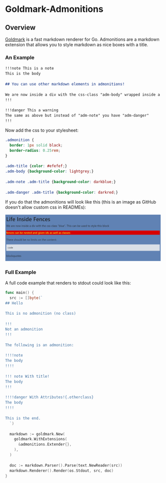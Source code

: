 # Goldmark-Admonitions

## Overview

[Goldmark](github.com/yuin/goldmark) is a fast markdown renderer for Go. Admonitions are a markdown extension that allows you to style markdown as nice boxes with a title.

### An Example

```markdown
!!!note This is a note
This is the body

## You can use other markdown elements in admonitions!

We are now inside a div with the css-class "adm-body" wrapped inside a div with "admonition" and "adm-note". This can be used to style this block
!!!

!!!danger This a warning
The same as above but instead of "adm-note" you have "adm-danger"
!!!
```

Now add the css to your stylesheet:

```css
.admonition {
  border: 1px solid black;
  border-radius: 0.25rem;
}

.adm-title {color: #efefef;}
.adm-body {background-color: lightgrey;}

.adm-note .adm-title {background-color: darkblue;}

.adm-danger .adm-title {background-color: darkred;}

```

If you do that the admonitions will look like this (this is an image as GitHub doesn't allow custom css in READMEs):

![](assets/Screenshot%202022-10-14%20001453.png)

### Full Example

A full code example that renders to stdout could look like this:

```go
func main() {
  src := []byte(`
## Hello

This is no admonition (no class)

!!!
Not an admonition
!!!

The following is an admonition:

!!!!note 
The body
!!!!

!!! note With title!
The body
!!!

!!!!danger With Attributes!{.otherclass}
The body
!!!!

This is the end.
  `)

  markdown := goldmark.New(
    goldmark.WithExtensions(
      &admonitions.Extender{},
    ),
  )

  doc := markdown.Parser().Parse(text.NewReader(src))
  markdown.Renderer().Render(os.Stdout, src, doc)
}
```
